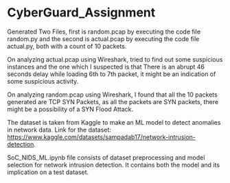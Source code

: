 # CyberGuard_Assignment

Generated Two Files, first is random.pcap by executing the code file random.py and the second is actual.pcap by executing the code file actual.py, both with a count of 10 packets.

On analyzing actual.pcap using Wireshark, tried to find out some suspicious instances and the one which I suspected is that There is an abrupt 46 seconds delay while loading 6th to 7th packet, it might be an indication of some suspicious activity.

On analyzing random.pcap using Wireshark, I found that all the 10 packets generated are TCP SYN Packets, as all the packets are SYN packets, there might be a possibility of a SYN Flood Attack.

The dataset is taken from Kaggle to make an ML model to detect anomalies in network data. Link for the dataset: https://www.kaggle.com/datasets/sampadab17/network-intrusion-detection.

SoC_NIDS_ML.ipynb file consists of dataset preprocessing and model selection for network intrusion detection. It contains both the model and its implication on a test dataset.

